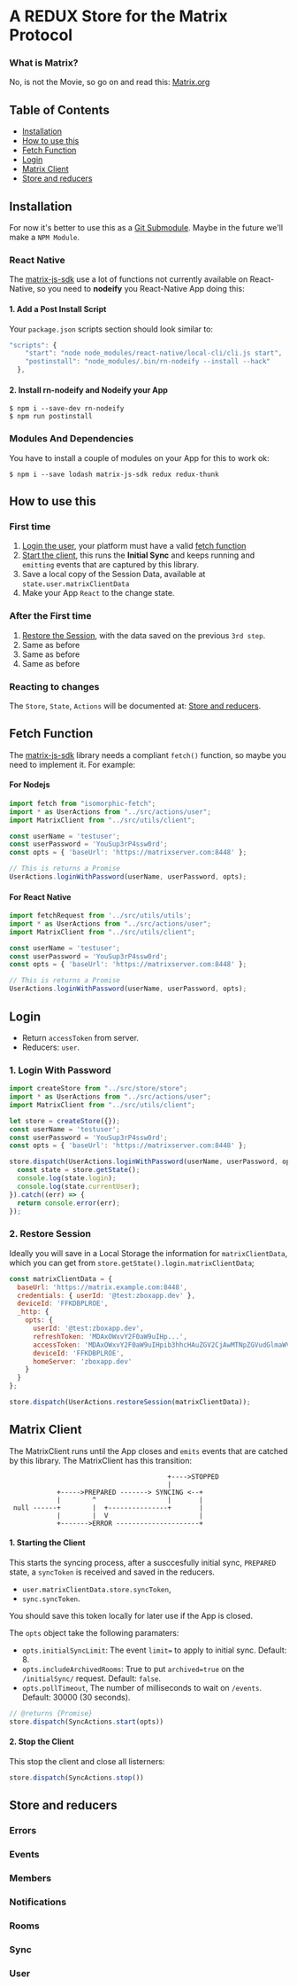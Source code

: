 # A REDUX Store for the Matrix Protocol

### What is Matrix?
No, is not the Movie, so go on and read this: [Matrix.org](http://matrix.org)


## Table of Contents
- [Installation](#installation)
- [How to use this](#how-to-use-this)
- [Fetch Function](#fetch-function)
- [Login](#login)
- [Matrix Client](#matrix-client)
- [Store and reducers](#store-and-reducers)



## Installation
For now it's better to use this as a [Git Submodule](https://git-scm.com/docs/git-submodule). Maybe in the future we'll make a `NPM Module`.

### React Native
The [matrix-js-sdk](http://matrix-org.github.io/matrix-js-sdk/0.6.1/) use a lot of functions not currently available on React-Native, so you need to **nodeify** you React-Native App doing this:

#### 1. Add a Post Install Script
Your `package.json` scripts section should look similar to:

```javascript
"scripts": {
    "start": "node node_modules/react-native/local-cli/cli.js start",
    "postinstall": "node_modules/.bin/rn-nodeify --install --hack"
  },
```

#### 2. Install rn-nodeify and Nodeify your App
```
$ npm i --save-dev rn-nodeify
$ npm run postinstall
```

### Modules And Dependencies
You have to install a couple of modules on your App for this to work ok:

```
$ npm i --save lodash matrix-js-sdk redux redux-thunk
```

## How to use this

### First time

1. [Login the user](#login), your platform must have a valid [fetch function](#fetch-function)
2. [Start the client](#matrix-client), this runs the **Initial Sync** and keeps running and `emitting` events that are captured by this library.
3. Save a local copy of the Session Data, available at `state.user.matrixClientData`
4. Make your App `React` to the change state.

### After the First time

1. [Restore the Session](#login), with the data saved on the previous `3rd step`.
2. Same as before
3. Same as before
4. Same as before

### Reacting to changes
The `Store`, `State`, `Actions` will be documented at: [Store and reducers](#store-and-reducers).

## Fetch Function
The [matrix-js-sdk](http://matrix-org.github.io/matrix-js-sdk/0.6.1/) library needs a compliant `fetch()` function, so maybe you need to implement it. For example:

#### For Nodejs

```javascript
import fetch from "isomorphic-fetch";
import * as UserActions from "../src/actions/user";
import MatrixClient from "../src/utils/client";

const userName = 'testuser';
const userPassword = 'YouSup3rP4ssw0rd';
const opts = { 'baseUrl': 'https://matrixserver.com:8448' };

// This is returns a Promise
UserActions.loginWithPassword(userName, userPassword, opts);

```

#### For React Native

```javascript
import fetchRequest from '../src/utils/utils';
import * as UserActions from "../src/actions/user";
import MatrixClient from "../src/utils/client";

const userName = 'testuser';
const userPassword = 'YouSup3rP4ssw0rd';
const opts = { 'baseUrl': 'https://matrixserver.com:8448' };

// This is returns a Promise
UserActions.loginWithPassword(userName, userPassword, opts);

```

## Login
- Return `accessToken` from server.
- Reducers: `user`.

### 1. Login With Password

```javascript
import createStore from "../src/store/store";
import * as UserActions from "../src/actions/user";
import MatrixClient from "../src/utils/client";

let store = createStore({});
const userName = 'testuser';
const userPassword = 'YouSup3rP4ssw0rd';
const opts = { 'baseUrl': 'https://matrixserver.com:8448' };

store.dispatch(UserActions.loginWithPassword(userName, userPassword, opts)).then((loginData) => {
  const state = store.getState();
  console.log(state.login);
  console.log(state.currentUser);
}).catch((err) => {
  return console.error(err);
});
```

### 2. Restore Session
Ideally you will save in a Local Storage the information for `matrixClientData`, which you
can get from `store.getState().login.matrixClientData`;

```javascript
const matrixClientData = {
  baseUrl: 'https://matrix.example.com:8448',
  credentials: { userId: '@test:zboxapp.dev' },
  deviceId: 'FFKDBPLROE',
  _http: {
    opts: {
      userId: '@test:zboxapp.dev',
      refreshToken: 'MDAxOWxvY2F0aW9uIHp...',
      accessToken: 'MDAxOWxvY2F0aW9uIHpib3hhcHAuZGV2CjAwMTNpZGVudGlmaWVy....',
      deviceId: 'FFKDBPLROE',
      homeServer: 'zboxapp.dev'
    }
  }
};

store.dispatch(UserActions.restoreSession(matrixClientData));
```

## Matrix Client
The MatrixClient runs until the App closes and `emits` events that are catched by this library. The MatrixClient has this transition:

                                            +---->STOPPED
                                            |
                +----->PREPARED -------> SYNCING <--+
                |        ^                  |       |
     null ------+        |  +---------------+       |
                |        |  V                       |
                +------->ERROR ---------------------+


#### 1. Starting the Client
This starts the syncing process, after a susccesfully initial sync, `PREPARED` state, a `syncToken` is received and saved in the reducers.

* `user.matrixClientData.store.syncToken`,
* `sync.syncToken`.

You should save this token locally for later use if the App is closed.

The `opts` object take the following paramaters:

* `opts.initialSyncLimit`: The event `limit=` to apply to initial sync. Default: 8.
* `opts.includeArchivedRooms`: True to put `archived=true` on the `/initialSync/` request. Default: `false`.
* `opts.pollTimeout`, The number of milliseconds to wait on `/events`. Default: 30000 (30 seconds).

```javascript
// @returns {Promise}
store.dispatch(SyncActions.start(opts))
```

#### 2. Stop the Client
This stop the client and close all listerners:

```javascript
store.dispatch(SyncActions.stop())
```

## Store and reducers

### Errors

### Events

### Members

### Notifications

### Rooms

### Sync

### User
